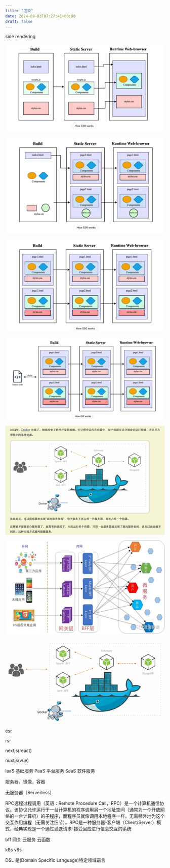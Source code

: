 ```yaml
---
title: "渲染"
date: 2024-09-03T07:27:41+08:00
draft: false
---
```


side rendering

![csr](/assets/csr.png "csr")

![ssr](/assets/ssr.png "ssr")

![ssg](/assets/ssg.png "ssg")

![isr](/assets/isr.png "isr")

![微服务](/assets/微服务.png "微服务")

![bff](/assets/bff.png "bff")

![docker](/assets/docker.png "docker")

esr

rsr

nextjs(react)

nuxtjs(vue)


IaaS 基础服务
PaaS 平台服务
SaaS 软件服务



服务器，镜像，容器

无服务器（Serverless）

RPC远程过程调用（英语：Remote Procedure Call，RPC）是一个计算机通信协议。该协议允许运行于一台计算机的程序调用另一个地址空间（通常为一个开放网络的一台计算机）的子程序，而程序员就像调用本地程序一样，无需额外地为这个交互作用编程（无需关注细节）。RPC是一种服务器-客户端（Client/Server）模式，经典实现是一个通过发送请求-接受回应进行信息交互的系统


bff 
网关 
云服务 
云函数

k8s
v8s

DSL 是(Domain Specific Language)特定领域语言